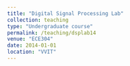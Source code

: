 ```yaml
---
title: "Digital Signal Processing Lab"
collection: teaching
type: "Undergraduate course"
permalink: /teaching/dsplab14
venue: "ECE304"
date: 2014-01-01
location: "VVIT"
---
```



